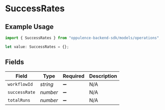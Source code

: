 # SuccessRates

## Example Usage

```typescript
import { SuccessRates } from "oppulence-backend-sdk/models/operations";

let value: SuccessRates = {};
```

## Fields

| Field              | Type               | Required           | Description        |
| ------------------ | ------------------ | ------------------ | ------------------ |
| `workflowId`       | *string*           | :heavy_minus_sign: | N/A                |
| `successRate`      | *number*           | :heavy_minus_sign: | N/A                |
| `totalRuns`        | *number*           | :heavy_minus_sign: | N/A                |